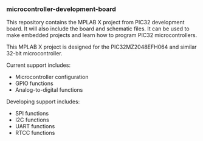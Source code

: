 ### microcontroller-development-board
This repository contains the MPLAB X project from PIC32 development board. It will also include the board and schematic files. It can be used to make embedded projects and learn how to program PIC32 microcontrollers.

This MPLAB X project is designed for the PIC32MZ2048EFH064 and similar 32-bit microcontroller. 

Current support includes:
<ul>
<li>Microcontroller configuration</li>
<li>GPIO functions</li>
<li>Analog-to-digital functions</li>
</ul>

Developing support includes:
<ul>
<li>SPI functions</li>
<li>I2C functions</li>
<li>UART functions</li>
<li>RTCC functions</li>
</ul>
